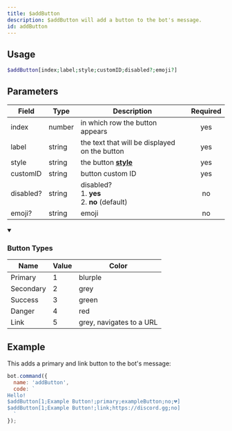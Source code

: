 ```yaml
---
title: $addButton 
description: $addButton will add a button to the bot's message.
id: addButton
---
```


## Usage

```php
$addButton[index;label;style;customID;disabled?;emoji?]
```

## Parameters 


| Field     | Type    | Description                                        | Required |
|-----------|---------|----------------------------------------------------| :------: |
| index       | number  | in which row the button appears                    | yes      |
| label       | string  | the text that will be displayed on the button                                          | yes      |
| style       | string  | the button **[style][dp]**                 | yes      |
| customID       | string  | button custom ID                                          | yes      |
| disabled?       | string  | disabled? <br> 1. **yes** <br> 2. **no** (default)                                          | no      |
| emoji?       | string  | emoji                                          | no      |

<details open>
  <summary><h3> Button Types </h3></summary>

| Name      | Value | Color                    |
| --------- | ----- | ------------------------ |
| Primary   | 1     | blurple                  |
| Secondary | 2     | grey                     |
| Success   | 3     | green                    |
| Danger    | 4     | red                      |
| Link      | 5     | grey, navigates to a URL |
  
</details>


## Example

This adds a primary and link button to the bot's message:

```javascript
bot.command({
  name: 'addButton',
  code: `
Hello!
$addButton[1;Example Button!;primary;exampleButton;no;💔]
$addButton[1;Example Button!;link;https://discord.gg;no]
  `
});
```


[dp]: https://discord.com/developers/docs/interactions/message-components#button-object-button-styles
